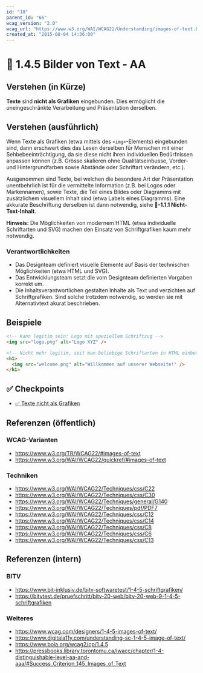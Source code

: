 ```yaml
---
id: "18"
parent_id: "66"
wcag_version: "2.0"
wcag_url: "https://www.w3.org/WAI/WCAG22/Understanding/images-of-text.html"
created_at: "2015-08-04 14:36:00"
---
```


# 📜 1.4.5 Bilder von Text - AA

## Verstehen (in Kürze)

**Texte** sind **nicht als Grafiken** eingebunden. Dies ermöglicht die uneingeschränkte Verarbeitung und Präsentation derselben.

## Verstehen (ausführlich)

Wenn Texte als Grafiken (etwa mittels des `<img>`-Elements) eingebunden sind, dann erschwert dies das Lesen derselben für Menschen mit einer Sehbebeeinträchtigung, da sie diese nicht ihren individuellen Bedürfnissen anpassen können (z.B. Grösse skalieren ohne Qualitätseinbusse, Vorder- und Hintergrundfarben sowie Abstände oder Schriftart verändern, etc.).

Ausgenommen sind Texte, bei welchen die besondere Art der Präsentation unentbehrlich ist für die vermittelte Information (z.B. bei Logos oder Markennamen), sowie Texte, die Teil eines Bildes oder Diagramms mit zusätzlichem visuellem Inhalt sind (etwa Labels eines Diagramms). Eine akkurate Beschriftung derselben ist dann notwendig, siehe **📜-1.1.1 Nicht-Text-Inhalt**.

**Hinweis:** Die Möglichkeiten von modernem HTML (etwa individuelle Schriftarten und SVG) machen den Einsatz von Schriftgrafiken kaum mehr notwendig.

### Verantwortlichkeiten

- Das Designteam definiert visuelle Elemente auf Basis der technischen Möglichkeiten (etwa HTML und SVG).
- Das Entwicklungsteam setzt die vom Designteam definierten Vorgaben korrekt um.
- Die Inhaltsverantwortlichen gestalten Inhalte als Text und verzichten auf Schriftgrafiken. Sind solche trotzdem notwendig, so werden sie mit Alternativtext akurat beschrieben.

## Beispiele

```html
<!-- Kann legitim sein: Logo mit speziellem Schriftzug -->
<img src="logo.png" alt="Logo XYZ" />

<!-- Nicht mehr legitim, seit man beliebige Schriftarten in HTML einbetten kann -->
<h1>
  <img src="welcome.png" alt="Willkommen auf unserer Webseite!" />
</h1>
```

## ✅ Checkpoints

- [✅ Texte nicht als Grafiken](texte-nicht-als-grafiken)

## Referenzen (öffentlich)

### WCAG-Varianten
- <https://www.w3.org/TR/WCAG22/#images-of-text>
- <https://www.w3.org/WAI/WCAG22/quickref/#images-of-text>

### Techniken
- <https://www.w3.org/WAI/WCAG22/Techniques/css/C22>
- <https://www.w3.org/WAI/WCAG22/Techniques/css/C30>
- <https://www.w3.org/WAI/WCAG22/Techniques/general/G140>
- <https://www.w3.org/WAI/WCAG22/Techniques/pdf/PDF7>
- <https://www.w3.org/WAI/WCAG22/Techniques/css/C12>
- <https://www.w3.org/WAI/WCAG22/Techniques/css/C14>
- <https://www.w3.org/WAI/WCAG22/Techniques/css/C8>
- <https://www.w3.org/WAI/WCAG22/Techniques/css/C6>
- <https://www.w3.org/WAI/WCAG22/Techniques/css/C13>

## Referenzen (intern)

### BITV
- <https://www.bit-inklusiv.de/bitv-softwaretest/1-4-5-schriftgrafiken/>
- <https://bitvtest.de/pruefschritt/bitv-20-web/bitv-20-web-9-1-4-5-schriftgrafiken>

### Weiteres
- <https://www.wcag.com/designers/1-4-5-images-of-text/>
- <https://www.digitala11y.com/understanding-sc-1-4-5-image-of-text/>
- <https://www.boia.org/wcag2/cp/1.4.5>
- <https://pressbooks.library.torontomu.ca/iwacc/chapter/1-4-distinguishable-level-aa-and-aaa/#Success_Criterion_145_Images_of_Text>
